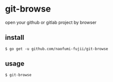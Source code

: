 # git-browse
open your github or gitlab project by browser

install
--
`$ go get -u github.com/naofumi-fujii/git-browse`

usage
--
`$ git-browse`

